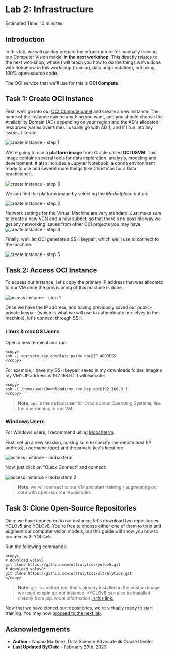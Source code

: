 # Lab 2: Infrastructure

Estimated Time: 10 minutes

## Introduction

In this lab, we will quickly prepare the infrastructure for manually training our Computer Vision model **in the next workshop**. This directly relates to the next workshop, where I will teach you how to do the things we've done with RoboFlow in this workshop (training, data augmentation), but using 100% open-source code.

The OCI service that we'll use for this is **OCI Compute**. 

## Task 1: Create OCI Instance

First, we'll go into our [OCI Compute panel](https://cloud.oracle.com/compute/instances) and create a new instance. The name of the instance can be anything you want, and you should choose the Availability Domain (AD) depending on your region and the AD's allocated resources (varies over time). I usually go with AD 1, and if I run into any issues, I iterate.

![create instance - step 1](./images/create_instance_1.png)

We're going to use a **platform image** from Oracle called **OCI DSVM**. This image contains several tools for data exploration, analysis, modeling and development. It also includes a Jupyter Notebook, a conda environment ready to use and several more things (like Christmas for a Data practicioner).

![create instance - step 3](./images/create_instance_3.png)

We can find the platform image by selecting the *Marketplace* button:

![create instance - step 2](./images/create_instance_2.png)

Network settings for the Virtual Machine are very standard. Just make sure to create a new VCN and a new subnet, so that there's no possible way we get any networking issues from other OCI projects you may have.
![create instance - step 4](./images/create_instance_4.png)

Finally, we'll let OCI generate a SSH keypair, which we'll use to connect to the machine.

![create instance - step 5](./images/create_instance_5.png)

## Task 2: Access OCI Instance

To access our instance, let's copy the primary IP address that was allocated to our VM once the provisioning of this machine is done.

![access instance - step 1](./images/access_instance_1.png)

Once we have the IP address, and having previously saved our public-private keypair (which is what we will use to authenticate ourselves to the machine), let's connect through SSH. 


### Linux & macOS Users

Open a new terminal and run:

```
<copy>
ssh -i <private_key_absolute_path> opc@IP_ADDRESS
</copy>
```

For example, I have my SSH keypair saved in my downloads folder. Imagine my VM's IP address is 192.168.0.1. I will execute:

```
<copy>
ssh -i /home/user/Downloads/my_key.key opc@192.168.0.1
</copy>
```
> **Note**: `opc` is the default user for Oracle Linux Operating Systems, like the one running in our VM.

### Windows Users

For Windows users, I recommend using [MobaXterm](https://mobaxterm.mobatek.net/). 

First, set up a new session, making sure to specify the remote host (IP address), username (opc) and the private key's location:

![access instance - mobaxterm](./images/access_instance_mobaxterm.png)

Now, just click on "Quick Connect" and connect:

![access instance - mobaxterm 2](./images/access_instance_mobaxterm_2.png)



> **Note**: we will connect to our VM  and start training / augmenting our data with open-source repositories. 

## Task 3: Clone Open-Source Repositories

Once we have connected to our instance, let's download two repositories: YOLOv5 and YOLOv8. You're free to choose either one of them to train and augment our computer vision models, but this guide will show you how to proceed with YOLOv5.

Run the following commands:

```
<copy>
# download yolov5
git clone https://github.com/ultralytics/yolov5.git 
# download yolov8*
git clone https://github.com/ultralytics/ultralytics.git
</copy>
```
> **Note**: `git` is another tool that's already installed in the custom image we used to spin up our instance. *YOLOv8 can also be installed directly from pip. More information [in this link.](https://github.com/ultralytics/ultralytics#documentation)


Now that we have cloned our repositories, we're virtually ready to start training. You may now [proceed to the next lab](#next).

## Acknowledgements

* **Author** - Nacho Martinez, Data Science Advocate @ Oracle DevRel
* **Last Updated By/Date** - February 29th, 2023
